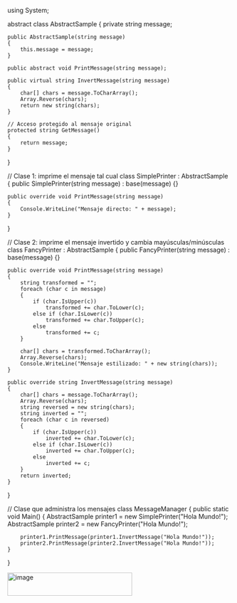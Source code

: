 using System;

abstract class AbstractSample
{
    private string message;

    public AbstractSample(string message)
    {
        this.message = message;
    }

    public abstract void PrintMessage(string message);

    public virtual string InvertMessage(string message)
    {
        char[] chars = message.ToCharArray();
        Array.Reverse(chars);
        return new string(chars);
    }

    // Acceso protegido al mensaje original
    protected string GetMessage()
    {
        return message;
    }
}

// Clase 1: imprime el mensaje tal cual
class SimplePrinter : AbstractSample
{
    public SimplePrinter(string message) : base(message) {}

    public override void PrintMessage(string message)
    {
        Console.WriteLine("Mensaje directo: " + message);
    }
}

// Clase 2: imprime el mensaje invertido y cambia mayúsculas/minúsculas
class FancyPrinter : AbstractSample
{
    public FancyPrinter(string message) : base(message) {}

    public override void PrintMessage(string message)
    {
        string transformed = "";
        foreach (char c in message)
        {
            if (char.IsUpper(c))
                transformed += char.ToLower(c);
            else if (char.IsLower(c))
                transformed += char.ToUpper(c);
            else
                transformed += c;
        }

        char[] chars = transformed.ToCharArray();
        Array.Reverse(chars);
        Console.WriteLine("Mensaje estilizado: " + new string(chars));
    }

    public override string InvertMessage(string message)
    {
        char[] chars = message.ToCharArray();
        Array.Reverse(chars);
        string reversed = new string(chars);
        string inverted = "";
        foreach (char c in reversed)
        {
            if (char.IsUpper(c))
                inverted += char.ToLower(c);
            else if (char.IsLower(c))
                inverted += char.ToUpper(c);
            else
                inverted += c;
        }
        return inverted;
    }
}

// Clase que administra los mensajes
class MessageManager
{
    public static void Main()
    {
        AbstractSample printer1 = new SimplePrinter("Hola Mundo!");
        AbstractSample printer2 = new FancyPrinter("Hola Mundo!");

        printer1.PrintMessage(printer1.InvertMessage("Hola Mundo!"));
        printer2.PrintMessage(printer2.InvertMessage("Hola Mundo!"));
    }
}

<img width="280" height="52" alt="image" src="https://github.com/user-attachments/assets/363d24b7-2fbb-423b-b5eb-d871556266bb" />
